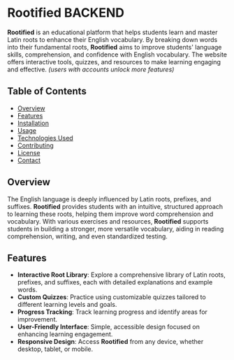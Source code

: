 # Rootified BACKEND

**Rootified** is an educational platform that helps students learn and master Latin roots to enhance their English vocabulary. By breaking down words into their fundamental roots, **Rootified** aims to improve students' language skills, comprehension, and confidence with English vocabulary. The website offers interactive tools, quizzes, and resources to make learning engaging and effective.
*(users with accounts unlock more features)*

## Table of Contents

- [Overview](#overview)
- [Features](#features)
- [Installation](#installation)
- [Usage](#usage)
- [Technologies Used](#technologies-used)
- [Contributing](#contributing)
- [License](#license)
- [Contact](#contact)

## Overview

The English language is deeply influenced by Latin roots, prefixes, and suffixes. **Rootified** provides students with an intuitive, structured approach to learning these roots, helping them improve word comprehension and vocabulary. With various exercises and resources, **Rootified** supports students in building a stronger, more versatile vocabulary, aiding in reading comprehension, writing, and even standardized testing.

## Features

- **Interactive Root Library**: Explore a comprehensive library of Latin roots, prefixes, and suffixes, each with detailed explanations and example words.
- **Custom Quizzes**: Practice using customizable quizzes tailored to different learning levels and goals.
- **Progress Tracking**: Track learning progress and identify areas for improvement.
- **User-Friendly Interface**: Simple, accessible design focused on enhancing learning engagement.
- **Responsive Design**: Access **Rootified** from any device, whether desktop, tablet, or mobile.
